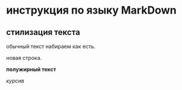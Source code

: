 # инструкция по языку MarkDown

## стилизация текста

обычный текст набираем как есть.

новая строка.


**полужирный текст**

*курсив*

